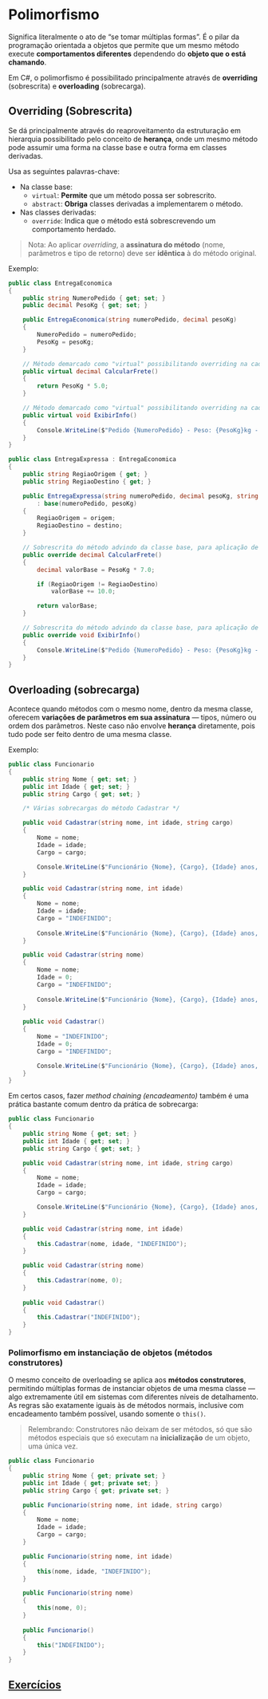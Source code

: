 # Polimorfismo

Significa literalmente o ato de “se tomar múltiplas formas”. É o pilar da programação orientada a objetos que permite que um mesmo método execute **comportamentos diferentes** dependendo do **objeto que o está chamando**.

Em C#, o polimorfismo é possibilitado principalmente através de **overriding** (sobrescrita) e **overloading** (sobrecarga).

## Overriding (Sobrescrita)

Se dá principalmente através do reaproveitamento da estruturação em hierarquia possibilitado pelo conceito de **herança**, onde um mesmo método pode assumir uma forma na classe base e outra forma em classes derivadas.

Usa as seguintes palavras-chave:

- Na classe base:
  - `virtual`: **Permite** que um método possa ser sobrescrito.
  - `abstract`: **Obriga** classes derivadas a implementarem o método.
- Nas classes derivadas:
  - `override`: Indica que o método está sobrescrevendo um comportamento herdado.

> Nota: Ao aplicar _overriding_, a **assinatura do método** (nome, parâmetros e tipo de retorno) deve ser **idêntica** à do método original.

Exemplo:

```csharp
public class EntregaEconomica
{
    public string NumeroPedido { get; set; }
    public decimal PesoKg { get; set; }

    public EntregaEconomica(string numeroPedido, decimal pesoKg)
    {
        NumeroPedido = numeroPedido;
        PesoKg = pesoKg;
    }

    // Método demarcado como "virtual" possibilitando overriding na cadeia de herança
    public virtual decimal CalcularFrete()
    {
        return PesoKg * 5.0;
    }

    // Método demarcado como "virtual" possibilitando overriding na cadeia de herança
    public virtual void ExibirInfo()
    {
        Console.WriteLine($"Pedido {NumeroPedido} - Peso: {PesoKg}kg - Frete: R$ {CalcularFrete():F2}");
    }
}

public class EntregaExpressa : EntregaEconomica
{
    public string RegiaoOrigem { get; }
    public string RegiaoDestino { get; }

    public EntregaExpressa(string numeroPedido, decimal pesoKg, string origem, string destino)
        : base(numeroPedido, pesoKg)
    {
        RegiaoOrigem = origem;
        RegiaoDestino = destino;
    }

    // Sobrescrita do método advindo da classe base, para aplicação de lógica própria
    public override decimal CalcularFrete()
    {
        decimal valorBase = PesoKg * 7.0;

        if (RegiaoOrigem != RegiaoDestino)
            valorBase += 10.0;

        return valorBase;
    }

    // Sobrescrita do método advindo da classe base, para aplicação de lógica própria
    public override void ExibirInfo()
    {
        Console.WriteLine($"Pedido {NumeroPedido} - Peso: {PesoKg}kg - Expressa entre ({RegiaoOrigem} e {RegiaoDestino}) - Frete: R$ {CalcularFrete():F2}");
    }
}
```

## Overloading (sobrecarga)

Acontece quando métodos com o mesmo nome, dentro da mesma classe, oferecem **variações de parâmetros em sua assinatura** — tipos, número ou ordem dos parâmetros. Neste caso não envolve **herança** diretamente, pois tudo pode ser feito dentro de uma mesma classe.

Exemplo:

```csharp
public class Funcionario
{
    public string Nome { get; set; }
    public int Idade { get; set; }
    public string Cargo { get; set; }

    /* Várias sobrecargas do método Cadastrar */

    public void Cadastrar(string nome, int idade, string cargo)
    {
        Nome = nome;
        Idade = idade;
        Cargo = cargo;

        Console.WriteLine($"Funcionário {Nome}, {Cargo}, {Idade} anos, cadastrado com sucesso!");
    }

    public void Cadastrar(string nome, int idade)
    {
        Nome = nome;
        Idade = idade;
        Cargo = "INDEFINIDO";
        
        Console.WriteLine($"Funcionário {Nome}, {Cargo}, {Idade} anos, cadastrado com sucesso!");
    }

    public void Cadastrar(string nome)
    {
        Nome = nome;
        Idade = 0;
        Cargo = "INDEFINIDO";
        
        Console.WriteLine($"Funcionário {Nome}, {Cargo}, {Idade} anos, cadastrado com sucesso!");
    }
    
    public void Cadastrar() 
    {
        Nome = "INDEFINIDO";
        Idade = 0;
        Cargo = "INDEFINIDO";

        Console.WriteLine($"Funcionário {Nome}, {Cargo}, {Idade} anos, cadastrado com sucesso!");
    }
}
```

Em certos casos, fazer _method chaining (encadeamento)_ também é uma prática bastante comum dentro da prática de sobrecarga:

```csharp
public class Funcionario
{
    public string Nome { get; set; }
    public int Idade { get; set; }
    public string Cargo { get; set; }

    public void Cadastrar(string nome, int idade, string cargo)
    {
        Nome = nome;
        Idade = idade;
        Cargo = cargo;

        Console.WriteLine($"Funcionário {Nome}, {Cargo}, {Idade} anos, cadastrado com sucesso!");
    }

    public void Cadastrar(string nome, int idade)
    {
        this.Cadastrar(nome, idade, "INDEFINIDO");
    }

    public void Cadastrar(string nome)
    {
        this.Cadastrar(nome, 0);
    }
    
    public void Cadastrar() 
    {
        this.Cadastrar("INDEFINIDO");
    }
}
```

### Polimorfismo em instanciação de objetos (métodos construtores)

O mesmo conceito de overloading se aplica aos **métodos construtores**, permitindo múltiplas formas de instanciar objetos de uma mesma classe — algo extremamente útil em sistemas com diferentes níveis de detalhamento. As regras são exatamente iguais às de métodos normais, inclusive com encadeamento também possível, usando somente o `this()`.

> Relembrando: Construtores não deixam de ser métodos, só que são métodos especiais que só executam na **inicialização** de um objeto, uma única vez.

```csharp
public class Funcionario
{
    public string Nome { get; private set; }
    public int Idade { get; private set; }
    public string Cargo { get; private set; }

    public Funcionario(string nome, int idade, string cargo)
    {
        Nome = nome;
        Idade = idade;
        Cargo = cargo;
    }

    public Funcionario(string nome, int idade)
    {
        this(nome, idade, "INDEFINIDO");
    }

    public Funcionario(string nome)
    {
        this(nome, 0);
    }
    
    public Funcionario() 
    {
        this("INDEFINIDO");
    }
}
```

## [Exercícios](02-exercicios.md)
